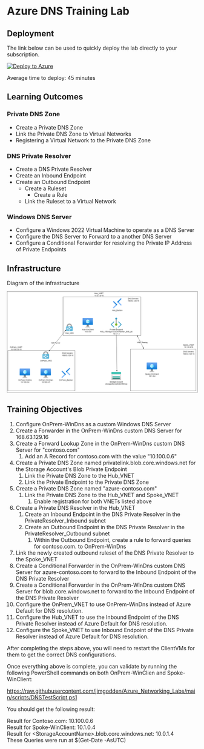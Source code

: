 # Azure DNS Training Lab

## Deployment

The link below can be used to quickly deploy the lab directly to your subscription.

[![Deploy to Azure](https://aka.ms/deploytoazurebutton)](https://portal.azure.com/#create/Microsoft.Template/uri/https%3A%2F%2Fraw.githubusercontent.com%2Fjimgodden%2FAzure_Networking_Labs%2Fmain%2FTraining-Azure_DNS%2Fsrc%2Fmain.json)

Average time to deploy: 45 minutes

## Learning Outcomes

### Private DNS Zone  
- Create a Private DNS Zone  
- Link the Private DNS Zone to Virtual Networks
- Registering a Virtual Network to the Private DNS Zone


### DNS Private Resolver 
- Create a DNS Private Resolver
- Create an Inbound Endpoint
- Create an Outbound Endpoint
    - Create a Ruleset
        - Create a Rule
    - Link the Ruleset to a Virtual Network

### Windows DNS Server
- Configure a Windows 2022 Virtual Machine to operate as a DNS Server
- Configure the DNS Server to Forward to a another DNS Server
- Configure a Conditional Forwarder for resolving the Private IP Address of Private Endpoints


## Infrastructure

Diagram of the infrastructure

![Diagram of the infrastructure](diagram.drawio.png)

## Training Objectives

1. Configure OnPrem-WinDns as a custom Windows DNS Server
2. Create a Forwarder in the OnPrem-WinDns custom DNS Server for 168.63.129.16
3. Create a Forward Lookup Zone in the OnPrem-WinDns custom DNS Server for "contoso.com"
    1. Add an A Record for contoso.com with the value "10.100.0.6"
4. Create a Private DNS Zone named privatelink.blob.core.windows.net for the Storage Account's Blob Private Endpoint
    1. Link the Private DNS Zone to the Hub_VNET
    2. Link the Private Endpoint to the Private DNS Zone
5. Create a Private DNS Zone named "azure-contoso.com"
    1. Link the Private DNS Zone to the Hub_VNET and Spoke_VNET
        1. Enable registration for both VNETs listed above
6. Create a Private DNS Resolver in the Hub_VNET
    1. Create an Inbound Endpoint in the DNS Private Resolver in the PrivateResolver_Inbound subnet
    2. Create an Outbound Endpoint in the DNS Private Resolver in the PrivateResolver_Outbound subnet
        1. Within the Outbound Endpoint, create a rule to forward queries for contoso.com. to OnPrem-WinDns
7. Link the newly created outbound ruleset of the DNS Private Resolver to the Spoke_VNET
8. Create a Conditional Forwarder in the OnPrem-WinDns custom DNS Server for azure-contoso.com to forward to the Inbound Endpoint of the DNS Private Resolver
9. Create a Conditional Forwarder in the OnPrem-WinDns custom DNS Server for blob.core.windows.net to forward to the Inbound Endpoint of the DNS Private Resolver
10. Configure the OnPrem_VNET to use OnPrem-WinDns instead of Azure Default for DNS resolution.
11. Configure the Hub_VNET to use the Inbound Endpoint of the DNS Private Resolver instead of Azure Default for DNS resolution.
12. Configure the Spoke_VNET to use Inbound Endpoint of the DNS Private Resolver instead of Azure Default for DNS resolution.

After completing the steps above, you will need to restart the ClientVMs for them to get the correct DNS configurations.  
 
Once everything above is complete, you can validate by running the following PowerShell commands on both OnPrem-WinClien and Spoke-WinClient:

https://raw.githubusercontent.com/jimgodden/Azure_Networking_Labs/main/scripts/DNSTestScript.ps1
 
You should get the following result:

Result for Contoso.com: 10.100.0.6  
Result for Spoke-WinClient: 10.1.0.4  
Result for \<StorageAccountName\>.blob.core.windows.net: 10.0.1.4  
These Queries were run at $(Get-Date -AsUTC)  
